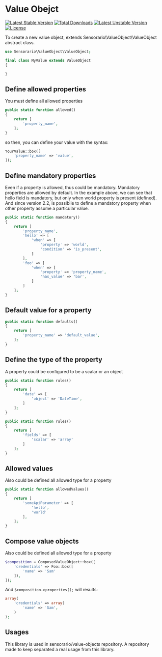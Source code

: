 # Value Obejct

[![Latest Stable Version](https://poser.pugx.org/sensorario/value-object/v/stable)](https://packagist.org/packages/sensorario/value-object) [![Total Downloads](https://poser.pugx.org/sensorario/value-object/downloads)](https://packagist.org/packages/sensorario/value-object) [![Latest Unstable Version](https://poser.pugx.org/sensorario/value-object/v/unstable)](https://packagist.org/packages/sensorario/value-object) [![License](https://poser.pugx.org/sensorario/value-object/license)](https://packagist.org/packages/sensorario/value-object)

To create a new value object, extends Sensorario\ValueObject\ValueObject abstract class.

```php
use Sensorario\ValueObject\ValueObject;

final class MyValue extends ValueObject
{

}
```

## Define allowed properties

You must define all allowed properties

```php
public static function allowed()
{
    return [
        'property_name',
    ];
}
```

so then, you can define your value with the syntax:

```php
YourValue::box([
    'property_name' => 'value',
]);
```

## Define mandatory properties

Even if a property is allowed, thus could be mandatory. Mandatory properties are allowed by default. In the example above, we can see that hello field is mandatory, but only when world property is present (defined). And since version 2.2, is possibile to define a mandatory property when other property assume a particular value.

```php
public static function mandatory()
{
    return [
        'property_name',
        'hello' => [
            'when' => [
                'property' => 'world',
                'condition' => 'is_present',
            ]
        ],
        'foo' => [
            'when' => [
                'property' => 'property_name',
                'has_value' => 'bar',
            ]
        ]
    ];
}
```

## Default value for a property

```php
public static function defaults()
{
    return [
        'property_name' => 'default_value',
    ];
}
```

## Define the type of the property

A property could be configured to be a scalar or an object

```php
public static function rules()
{
    return [
        'date' => [
            'object' => 'DateTime',
        ]
    ];
}
```

```php
public static function rules()
{
    return [
        'fields' => [
            'scalar' => 'array'
        ]
    ];
}
```

## Allowed values

Also could be defined all allowed type for a property

```php
public static function allowedValues()
{
    return [
        'someApiParameter' => [
            'hello',
            'world'
        ],
    ];
}
```

## Compose value objects

Also could be defined all allowed type for a property

```php
$composition = ComposedValueObject::box([
    'credentials' => Foo::box([
        'name' => 'Sam'
    ]),
]);
```

And `$composition->properties();` will results:

```php
array(
    'credentials' => array(
        'name' => 'Sam',
    )
);
```

## Usages

This library is used in sensorario/value-objects repository. A repository made to keep separated a real usage from this library.
